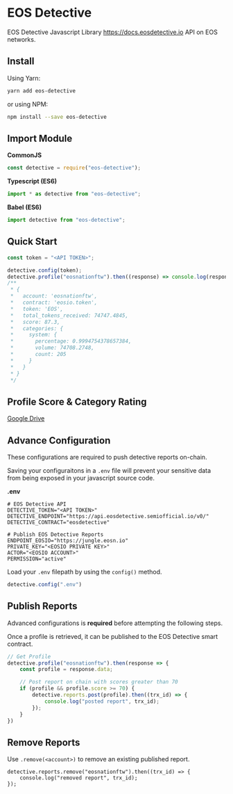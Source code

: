 # EOS Detective

EOS Detective Javascript Library <https://docs.eosdetective.io> API on EOS networks.

## Install

Using Yarn:

```bash
yarn add eos-detective
```

or using NPM:

```bash
npm install --save eos-detective
```

## Import Module

**CommonJS**

```js
const detective = require("eos-detective");
```

**Typescript (ES6)**

```js
import * as detective from "eos-detective";
```

**Babel (ES6)**

```js
import detective from "eos-detective";
```

## Quick Start

```js
const token = "<API TOKEN>";

detective.config(token);
detective.profile("eosnationftw").then((response) => console.log(response.data));
/**
 * {
 *   account: 'eosnationftw',
 *   contract: 'eosio.token',
 *   token: 'EOS',
 *   total_tokens_received: 74747.4845,
 *   score: 87.3,
 *   categories: {
 *     system: {
 *       percentage: 0.9994754378657384,
 *       volume: 74708.2748,
 *       count: 205
 *     }
 *   }
 * }
 */
```

## Profile Score & Category Rating

[Google Drive](https://docs.google.com/document/d/1h_bfAIld1lukqdbRGnCRijQZg-oEgvzHODlPDTWbNj8/edit#heading=h.jypgir76dpkx)

## Advance Configuration

These configurations are required to push detective reports on-chain.

Saving your configuraitons in a `.env` file will prevent your sensitive data from being exposed in your javascript source code.

**.env**

```env
# EOS Detective API
DETECTIVE_TOKEN="<API TOKEN>"
DETECTIVE_ENDPOINT="https://api.eosdetective.semiofficial.io/v0/"
DETECTIVE_CONTRACT="eosdetective"

# Publish EOS Detective Reports
ENDPOINT_EOSIO="https://jungle.eosn.io"
PRIVATE_KEY="<EOSIO PRIVATE KEY>"
ACTOR="<EOSIO ACCOUNT>"
PERMISSION="active"
```

Load your `.env` filepath by using the `config()` method.

```js
detective.config(".env")
```

## Publish Reports

Advanced configurations is **required** before attempting the following steps.

Once a profile is retrieved, it can be published to the EOS Detective smart contract.

```js
// Get Profile
detective.profile("eosnationftw").then(response => {
    const profile = response.data;

    // Post report on chain with scores greater than 70
    if (profile && profile.score >= 70) {
        detective.reports.post(profile).then((trx_id) => {
            console.log("posted report", trx_id);
        });
    }
})
```

## Remove Reports

Use `.remove(<account>)` to remove an existing published report.

```
detective.reports.remove("eosnationftw").then((trx_id) => {
    console.log("removed report", trx_id);
});
```